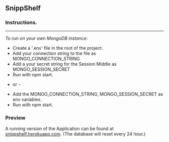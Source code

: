 ## SnippShelf

### Instructions.
---
_To run on your own MongoDB instance:_
* Create a '.env' file in the root of the project.
* Add your connection string to the file as MONGO_CONNECTION_STRING
* Add a your secret string for the Session Middle as MONGO_SESSION_SECRET
* Run with npm start.
  
- or - 
  
* Add the MONGO_CONNECTION_STRING, MONGO_SESSION_SECRET as env variables.
* Run with npm start.

### Preview

A running version of the Application can be found at [snippshelf.herokuapp.com](https://snippshelf.herokuapp.com/). (The database will reset every 24 hour.)
